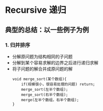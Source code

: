 # Recursive 递归

## 典型的总结：以一些例子为例
### 1. 归并排序
- 分解原问题为结构相同的子问题
- 分解到某个容易求解的边界之后进行递归求解
- 将子问题的解合并成原问题的解
    ```
    void merge_sort(某个数组){
        if(规模很小，很容易处理的问题) return;
        merge_sort(左半个数组);
        merge_sort(右半个数组);
        merge(左半个数组，右半个数组);
    }
    ```